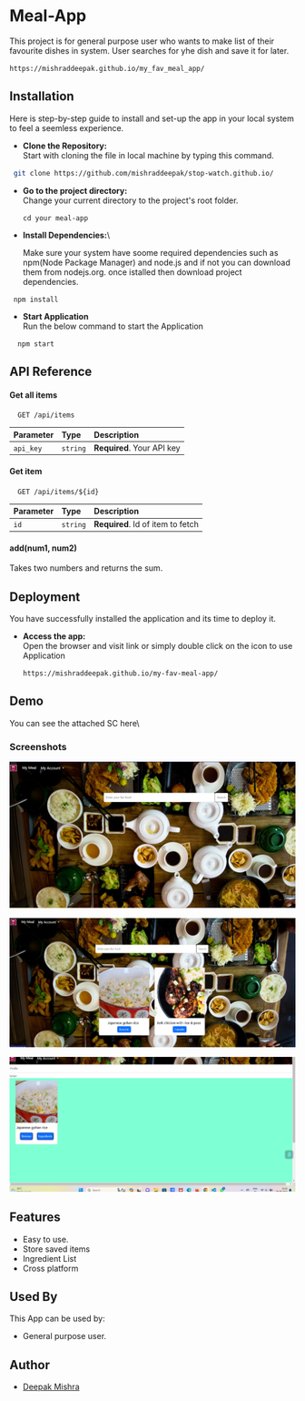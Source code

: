 

# Meal-App

This project is for general purpose user who wants to make list of their favourite dishes in system. User searches for yhe dish and save it for later.

```
https://mishraddeepak.github.io/my_fav_meal_app/
```

## Installation
Here is step-by-step guide to install and set-up the app in your local system to feel a seemless experience.

- **Clone the Repository:**\
  Start with cloning the file in local machine by typing this command.
 ```bash
  git clone https://github.com/mishraddeepak/stop-watch.github.io/

 ``` 
- **Go to the project directory:**\
   Change your current directory to the project's root folder.
   ```
   cd your meal-app
   ```
- **Install Dependencies:**\

  Make sure your system have soome required dependencies such as   npm(Node Package Manager) and node.js and if not you can download them from nodejs.org. once istalled then download project dependencies.

 ```
  npm install 

 ```
- **Start Application**\
     Run the below command to start the Application
 ```
   npm start
 ```
## API Reference

#### Get all items

```http
  GET /api/items
```

| Parameter | Type     | Description                |
| :-------- | :------- | :------------------------- |
| `api_key` | `string` | **Required**. Your API key |

#### Get item

```http
  GET /api/items/${id}
```

| Parameter | Type     | Description                       |
| :-------- | :------- | :-------------------------------- |
| `id`      | `string` | **Required**. Id of item to fetch |

#### add(num1, num2)

Takes two numbers and returns the sum.


## Deployment

You have successfully installed the application and its time to deploy it.
- **Access the app:**\
   Open the browser and visit link  or simply double click on the icon to use Application
   ```
   https://mishraddeepak.github.io/my-fav-meal-app/
   ```
## Demo

You can see the attached SC here\
### Screenshots

![App Screenshot](https://github.com/mishraddeepak/my-fav-meal-app/blob/main/screenshots/Screenshot%202023-09-29%20222548.png)

![App Screenshot](https://github.com/mishraddeepak/my-fav-meal-app/blob/main/screenshots/Screenshot%202023-09-29%20222617.png)

![App Screenshot](https://github.com/mishraddeepak/my-fav-meal-app/blob/main/screenshots/Screenshot%202023-09-29%20222636.png)

## Features

- Easy to use.
- Store saved items
- Ingredient List
- Cross platform


## Used By

This App can be used by:

- General purpose user.



## Author

- [Deepak Mishra](https://www.github.com/mishraddeepak)


